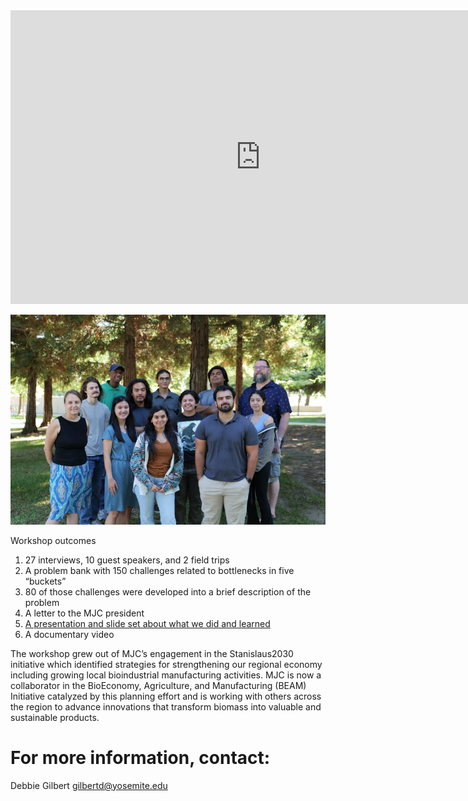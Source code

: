 <iframe width="800" height="470" src="https://www.youtube.com/embed/_xoNNTyFxpk?si=pLBbGQXjsRpuY6AA" title="YouTube video player" frameborder="0" allow="accelerometer; autoplay; clipboard-write; encrypted-media; gyroscope; picture-in-picture; web-share" allowfullscreen></iframe>

![group photo in front of tree](images/group1.jpeg)

Workshop outcomes
1. 27 interviews, 10 guest speakers, and 2 field trips
1. A problem bank with 150 challenges related to bottlenecks in five “buckets” 
1. 80 of those challenges were developed into a brief description of the problem
1. A letter to the MJC president
1. <a href="pdfs/slideshow.pdf">A presentation and slide set about what we did and learned</a>
1. A documentary video

The workshop grew out of MJC’s engagement in the Stanislaus2030 initiative which identified strategies for strengthening our regional economy including growing local bioindustrial manufacturing activities. MJC is now a collaborator in the BioEconomy, Agriculture, and Manufacturing (BEAM) Initiative catalyzed by this planning effort and is working with others across the region to advance innovations that transform biomass into valuable and sustainable products.

# For more information, contact:
Debbie Gilbert
gilbertd@yosemite.edu